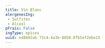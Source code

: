 ```yaml
---
title: Vin Blanc
alergenesIng:
 - Sulfites
 - Alcool
pFrais: False
ingType: epices
uuid: e48692ab-73c4-4a3b-8850-0fb5ef2ebe15
---
```


